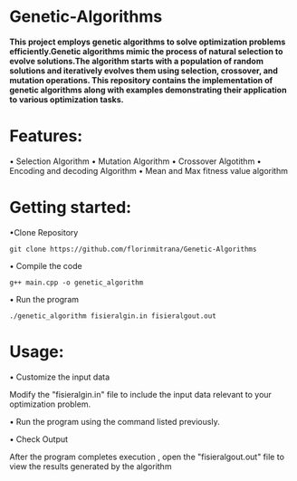 # Genetic-Algorithms

**This project employs genetic algorithms to solve optimization problems efficiently.Genetic algorithms mimic the process of natural selection to evolve solutions.The algorithm starts with a population of random solutions and iteratively evolves them using selection, crossover, and mutation operations. This repository contains the implementation of genetic algorithms along with examples demonstrating their application to various optimization tasks.**

# Features: 

• Selection Algorithm 
• Mutation Algorithm
• Crossover Algotithm
• Encoding and decoding Algorithm
• Mean and Max fitness value algorithm 

# Getting started: 

•Clone Repository 

``` git clone https://github.com/florinmitrana/Genetic-Algorithms ```

• Compile the code 

``` g++ main.cpp -o genetic_algorithm ```

• Run the program 

``` ./genetic_algorithm fisieralgin.in fisieralgout.out ```

# Usage: 

• Customize the input data 

Modify the "fisieralgin.in" file to include the input data relevant to your optimization problem.

• Run the program using the command listed previously.

• Check Output

After the program completes execution , open the "fisieralgout.out" file to view the results generated by the algorithm

